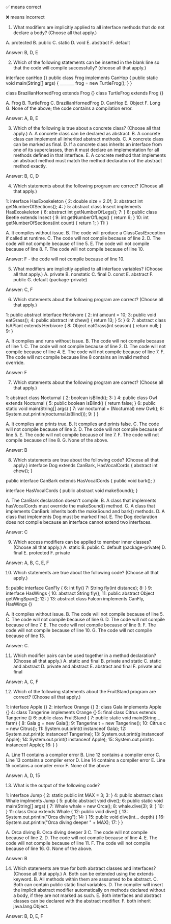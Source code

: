 ✅ means correct

❌ means incorrect

1. What modifiers are implicitly applied to all interface methods
that do not declare a body? (Choose all that apply.)

A. protected
B. public
C. static
D. void
E. abstract
F. default

Answer: B, D, E

2. Which of the following statements can be inserted in the
blank line so that the code will compile successfully? (choose all that apply.)

interface canHop {}
public class Frog implements CanHop {
    public static void main(String[] args) {
        _______ frog = new TurtleFrog();
    }
}

class BrazilianHornedFrog extends Frog {}
class TurtleFrog extends Frog {}

A. Frog
B. TurtleFrog
C. BrazilianHornedFrog
D. CanHop
E. Object
F. Long
G. None of the above; the code contains a compilation error.

Answer: A, B, E

3. Which of the following is true about a concrete class? (Choose all that apply.)
A. A concrete class can be declared as abstract.
B. A concrete class can implement all inherited abstract methods.
C. A concrete class can be marked as final.
D. If a concrete class inherits an interface from one of its superclasses, then it
must declare an implementation for all methods defined in that interface.
E. A concrete method that implements an abstract method must match the method declaration of the
abstract method exactly.

Answer: B, C, D

4. Which statements about the following program are correct? (Choose all that apply.)

1: interface HasExoskeleton {
2:      double size = 2.0f;
3:      abstract int getNumberOfSections();
4: }
5: abstract class Insect implements HasExoskeleton {
6:      abstract int getNumberOfLegs();
7: }
8: public class Beetle extends Insect {
9:      int getNumberOfLegs() { return 6; }
10:     int getNumberOfSections(int count) { return 1; }
11: }

A. It compiles without issue.
B. The code will produce a ClassCastException if called at runtime.
C. The code will not compile because of line 2.
D. The code will not compile because of line 5.
E. The code will not compile because of line 8.
F. The code will not compile because of line 10.

Answer: F - the code will not compile because of line 10.

5. What modifiers are implicitly applied to all interface variables? (Choose all that apply.)
A. private
B. nonstatic
C. final
D. const
E. abstract
F. public
G. default (package-private)

Answer: C, F

6. Which statements about the following program are correct? (Choose all that apply.)

1: public abstract interface Herbivore {
2:      int amount = 10;
3:      public void eatGrass();
4:      public abstract int chew() { return 13; }
5: }
6:
7: abstract class IsAPlant extends Herbivore {
8:      Object eatGrass(int season) { return null; }
9: }

A. It compiles and runs without issue.
B. The code will not compile because of line 1.
C. The code will not compile because of line 2.
D. The code will not compile because of line 4.
E. The code will not compile because of line 7.
F. The code will not compile because line 8 contains an invalid method override.

Answer: F

7. Which statements about the following program are correct? (Choose all that apply.)

1: abstract class Nocturnal {
2:      boolean isBlind();
3: }
4: public class Owl extends Nocturnal {
5:      public boolean isBlind() { return false; }
6:      public static void main(String[] args) {
7:          var nocturnal = (Nocturnal) new Owl();
8:          System.out.println(nocturnal.isBlind());
9: } }

A. It compiles and prints true.
B. It compiles and prints false.
C. The code will not compile because of line 2.
D. The code will not compile because of line 5.
E. The code will not compile because of line 7.
F. The code will not compile because of line 8.
G. None of the above.

Answer: B

8. Which statements are true about the following code? (Choose all that apply.)
interface Dog extends CanBark, HasVocalCords {
    abstract int chew();
}

public interface CanBark extends HasVocalCords {
    public void bark();
}

interface HasVocalCords {
    public abstract void makeSound();
}

A. The CanBark declaration doesn't compile.
B. A class that implements hasVocalCords must override the makeSound() method.
C. A class that implements CanBark inherits both the makeSound and bark() methods.
D. A class that implements Dog must be marked final.
E. The Dog declaration does not compile because an interface cannot extend two interfaces.

Answer: C

9. Which access modifiers can be applied to member inner classes? (Choose all that apply.)
A. static
B. public
C. default (package-private)
D. final
E. protected
F. private

Answer: A, B, C, E, F

10. Which statements are true about the following code? (Choose all that apply.)

5: public interface CanFly {
6:      int fly()
7:      String fly(int distance);
8: }
9: interface HasWings {
10:     abstract String fly();
11:     public abstract Object getWingSpan();
12: }
13: abstract class Falcon implements CanFly, HasWings {}

A. It compiles without issue.
B. The code will not compile because of line 5.
C. The code will not compile because of line 6.
D. The code will not compile because of line 7.
E. The code will not compile because of line 9.
F. The code will not compile because of line 10.
G. The code will not compile because of line 13.

Answer: C. 

11. Which modifier pairs can be used together in a method declaration? (Choose all that apply.)
A. static and final
B. private and static
C. static and abstract
D. private and abstract
E. abstract and final
F. private and final

Answer: A, C, F

12. Which of the following statements about the FruitStand program are correct? (Choose all that apply.)

1: interface Apple {}
2: interface Orange {}
3: class Gala implements Apple {}
4: class Tangerine implements Orange {}
5: final class Citrus extends Tangerine {}
6: public class FruitStand {
7:      public static void main(String... farm) {
8:          Gala g = new Gala();
9:          Tangerine t = new Tangerine();
10:         Citrus c = new Citrus();
11:         System.out.print(t instanceof Gala);
12:         System.out.print(c instanceof Tangerine);
13:         System.out.print(g instanceof Apple);
14:         System.out.print(t instanceof Apple);
15:         System.out.print(c instanceof Apple);
16: } }

A. Line 11 contains a compiler error
B. Line 12 contains a compiler error
C. Line 13 contains a compiler error
D. Line 14 contains a compiler error
E. Line 15 contains a compiler error
F. None of the above

Answer: A, D, 15

13. What is the output of the following code?

1: interface Jump {
2:      static public int MAX = 3;
3: }
4: public abstract class Whale implments Jump {
5:      public abstract void dive();
6:      public static void main(String[] args) {
7:          Whale whale = new Orca();
8:          whale.dive(3);
9:      }
10: }
11: class Orca extends Whale {
12:     public void dive() {
13:         System.out.println("Orca diving");
14:     }
15:     public void dive(int... depth) {
16:         System.out.println("Orca diving deeper " + MAX);
17: } }

A. Orca diving
B. Orca diving deeper 3
C. The code will not compile because of line 2.
D. The code will not compile because of line 4.
E. The code will not compile because of line 11.
F. The code will not compile because of line 16.
G. None of the above.

Answer: B

14. Which statements are true for both abstract classes and interfaces? (Choose all that apply.)
A. Both can be extended using the extends keyword.
B. All methods within them are asssumed to be abstract.
C. Both can contain public static final variables.
D. The compiler will insert the implicit abstract modifier automatically on methods
declared without a body, if they are not marked as such.
E. Both interfaces and abstract classes can be declared with the abstract modifier.
F. both inherit java.lang.Object.

Answer: B, D, E, F

